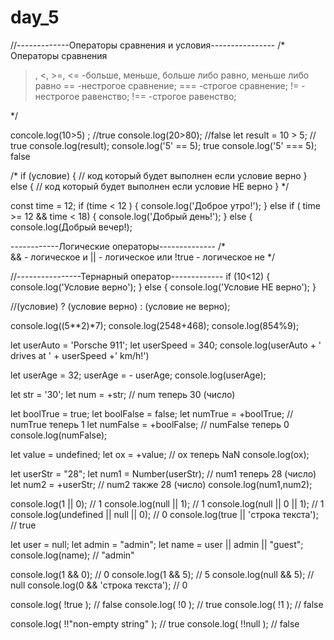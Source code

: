 # day_5
//-------------Операторы сравнения и условия----------------
/*
Операторы сравнения
>, <, >=, <=    -больше, меньше, больше либо равно, меньше либо равно
==   -нестрогое сравнение;
===   -строгое сравнение;
!=   - нестрогое равенство;
!==   -строгое равенство;

*/

concole.log(10>5) ; //true
console.log(20>80); //false
let result = 10 > 5; // true
console.log(result);
console.log('5' == 5); true
console.log('5' === 5); false

/*
if (условие) {
       // код который будет выполнен если условие верно
} else { 
       // код который будет выполнен если условие НЕ верно
}
*/

const time = 12;
if (time < 12 ) {
   console.log('Доброе утро!');
} else if ( time >= 12 && time < 18) {
   console.log('Добрый день!');
} else { 
    console.log(Добрый вечер!);

------------Логические операторы--------------
/*   
&&   - логическое и
||   - логическое или
!true - логическое не 
*/

//----------------Тернарный оператор-------------
if (10<12) {
   console.log('Условие верно');
} else { 
console.log('Условие НЕ верно');
}

//(условие) ? (условие верно) : (условие не верно);


    


console.log((5**2)*7);
console.log(2548+468);
console.log(854%9);

let userAuto = 'Porsche 911';
let userSpeed = 340;
console.log(userAuto + ' drives at ' + userSpeed +' km/h!')

let userAge = 32;
userAge = - userAge;
console.log(userAge);

let str = '30';
let num = +str;  // num теперь 30 (число)

let boolTrue = true;
let boolFalse = false;
let numTrue = +boolTrue;   // numTrue теперь 1
let numFalse = +boolFalse; // numFalse теперь 0
console.log(numFalse);

let value = undefined;
let ox = +value;  // ox теперь NaN
console.log(ox);

let userStr = "28";
let num1 = Number(userStr);  // num1 теперь 28 (число)
let num2 = +userStr;         // num2 также 28 (число)
console.log(num1,num2);

console.log(1 || 0); // 1
console.log(null || 1); // 1
console.log(null || 0 || 1); // 1
console.log(undefined || null || 0); // 0
console.log(true || 'строка текста'); // true

let user = null;
let admin = "admin";
let name = user || admin || "guest";
console.log(name); // "admin"

console.log(1 && 0); // 0
console.log(1 && 5); // 5
console.log(null && 5); // null
console.log(0 && 'строка текста'); // 0

console.log( !true ); // false
console.log( !0 ); // true
console.log( !1 ); // false

console.log( !!"non-empty string" ); // true
console.log( !!null ); // false






